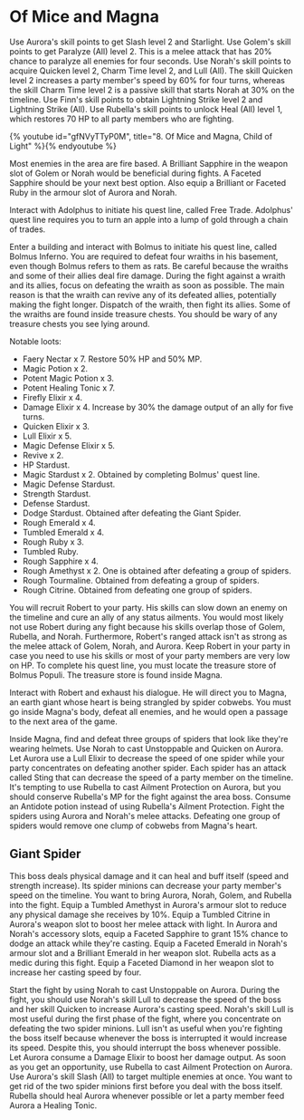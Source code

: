 # Of Mice and Magna

Use Aurora's skill points to get Slash level 2 and Starlight. Use Golem's skill
points to get Paralyze (All) level 2. This is a melee attack that has 20% chance
to paralyze all enemies for four seconds. Use Norah's skill points to acquire
Quicken level 2, Charm Time level 2, and Lull (All). The skill Quicken level 2
increases a party member's speed by 60% for four turns, whereas the skill Charm
Time level 2 is a passive skill that starts Norah at 30% on the timeline. Use
Finn's skill points to obtain Lightning Strike level 2 and Lightning Strike
(All). Use Rubella's skill points to unlock Heal (All) level 1, which restores
70 HP to all party members who are fighting.

{% youtube id="gfNVyTTyP0M", title="8. Of Mice and Magna, Child of Light" %}{% endyoutube %}

Most enemies in the area are fire based. A Brilliant Sapphire in the weapon slot
of Golem or Norah would be beneficial during fights. A Faceted Sapphire should
be your next best option. Also equip a Brilliant or Faceted Ruby in the armour
slot of Aurora and Norah.

Interact with Adolphus to initiate his quest line, called Free Trade. Adolphus'
quest line requires you to turn an apple into a lump of gold through a chain of
trades.

Enter a building and interact with Bolmus to initiate his quest line, called
Bolmus Inferno. You are required to defeat four wraiths in his basement, even
though Bolmus refers to them as rats. Be careful because the wraiths and some of
their allies deal fire damage. During the fight against a wraith and its allies,
focus on defeating the wraith as soon as possible. The main reason is that the
wraith can revive any of its defeated allies, potentially making the fight
longer. Dispatch of the wraith, then fight its allies. Some of the wraiths are
found inside treasure chests. You should be wary of any treasure chests you see
lying around.

Notable loots:

-   Faery Nectar x 7. Restore 50% HP and 50% MP.
-   Magic Potion x 2.
-   Potent Magic Potion x 3.
-   Potent Healing Tonic x 7.
-   Firefly Elixir x 4.
-   Damage Elixir x 4. Increase by 30% the damage output of an ally for five
    turns.
-   Quicken Elixir x 3.
-   Lull Elixir x 5.
-   Magic Defense Elixir x 5.
-   Revive x 2.
-   HP Stardust.
-   Magic Stardust x 2. Obtained by completing Bolmus' quest line.
-   Magic Defense Stardust.
-   Strength Stardust.
-   Defense Stardust.
-   Dodge Stardust. Obtained after defeating the Giant Spider.
-   Rough Emerald x 4.
-   Tumbled Emerald x 4.
-   Rough Ruby x 3.
-   Tumbled Ruby.
-   Rough Sapphire x 4.
-   Rough Amethyst x 2. One is obtained after defeating a group of spiders.
-   Rough Tourmaline. Obtained from defeating a group of spiders.
-   Rough Citrine. Obtained from defeating one group of spiders.

You will recruit Robert to your party. His skills can slow down an enemy on the
timeline and cure an ally of any status ailments. You would most likely not use
Robert during any fight because his skills overlap those of Golem, Rubella, and
Norah. Furthermore, Robert's ranged attack isn't as strong as the melee attack
of Golem, Norah, and Aurora. Keep Robert in your party in case you need to use
his skills or most of your party members are very low on HP. To complete his
quest line, you must locate the treasure store of Bolmus Populi. The treasure
store is found inside Magna.

Interact with Robert and exhaust his dialogue. He will direct you to Magna, an
earth giant whose heart is being strangled by spider cobwebs. You must go inside
Magna's body, defeat all enemies, and he would open a passage to the next area
of the game.

Inside Magna, find and defeat three groups of spiders that look like they're
wearing helmets. Use Norah to cast Unstoppable and Quicken on Aurora. Let Aurora
use a Lull Elixir to decrease the speed of one spider while your party
concentrates on defeating another spider. Each spider has an attack called Sting
that can decrease the speed of a party member on the timeline. It's tempting to
use Rubella to cast Ailment Protection on Aurora, but you should conserve
Rubella's MP for the fight against the area boss. Consume an Antidote potion
instead of using Rubella's Ailment Protection. Fight the spiders using Aurora
and Norah's melee attacks. Defeating one group of spiders would remove one clump
of cobwebs from Magna's heart.

## Giant Spider

This boss deals physical damage and it can heal and buff itself (speed and
strength increase). Its spider minions can decrease your party member's speed on
the timeline. You want to bring Aurora, Norah, Golem, and Rubella into the
fight. Equip a Tumbled Amethyst in Aurora's armour slot to reduce any physical
damage she receives by 10%. Equip a Tumbled Citrine in Aurora's weapon slot to
boost her melee attack with light. In Aurora and Norah's accessory slots, equip
a Faceted Sapphire to grant 15% chance to dodge an attack while they're casting.
Equip a Faceted Emerald in Norah's armour slot and a Brilliant Emerald in her
weapon slot. Rubella acts as a medic during this fight. Equip a Faceted Diamond
in her weapon slot to increase her casting speed by four.

Start the fight by using Norah to cast Unstoppable on Aurora. During the fight,
you should use Norah's skill Lull to decrease the speed of the boss and her
skill Quicken to increase Aurora's casting speed. Norah's skill Lull is most
useful during the first phase of the fight, where you concentrate on defeating
the two spider minions. Lull isn't as useful when you're fighting the boss
itself because whenever the boss is interrupted it would increase its speed.
Despite this, you should interrupt the boss whenever possible. Let Aurora
consume a Damage Elixir to boost her damage output. As soon as you get an
opportunity, use Rubella to cast Ailment Protection on Aurora. Use Aurora's
skill Slash (All) to target multiple enemies at once. You want to get rid of the
two spider minions first before you deal with the boss itself. Rubella should
heal Aurora whenever possible or let a party member feed Aurora a Healing Tonic.
